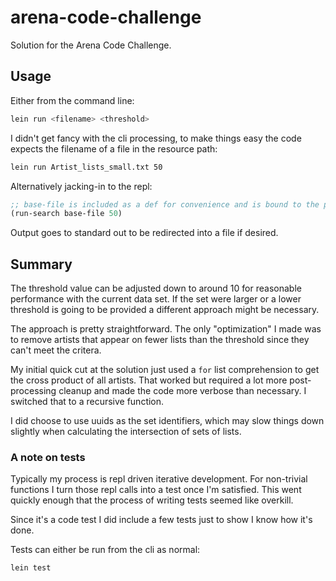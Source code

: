 # arena-code-challenge

Solution for the Arena Code Challenge.

## Usage

Either from the command line:

```bash
lein run <filename> <threshold>
```

I didn't get fancy with the cli processing, to make things easy the code expects
the filename of a file in the resource path:

```bash
lein run Artist_lists_small.txt 50
```

Alternatively jacking-in to the repl:

```clojure
;; base-file is included as a def for convenience and is bound to the provided file
(run-search base-file 50)
```

Output goes to standard out to be redirected into a file if desired.


## Summary

The threshold value can be adjusted down to around 10 for reasonable performance
with the current data set. If the set were larger or a lower threshold is going
to be provided a different approach might be necessary.

The approach is pretty straightforward. The only "optimization" I made was to
remove artists that appear on fewer lists than the threshold since they can't
meet the critera.

My initial quick cut at the solution just used a `for` list comprehension to get
the cross product of all artists. That worked but required a lot more
post-processing cleanup and made the code more verbose than necessary. I
switched that to a recursive function.

I did choose to use uuids as the set identifiers, which may slow things down
slightly when calculating the intersection of sets of lists.

### A note on tests

Typically my process is repl driven iterative development. For non-trivial
functions I turn those repl calls into a test once I'm satisfied. This went
quickly enough that the process of writing tests seemed like overkill.

Since it's a code test I did include a few tests just to show I know how it's done.

Tests can either be run from the cli as normal:

```bash
lein test
```
